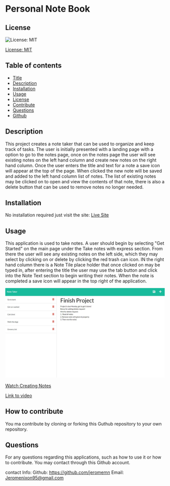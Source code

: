 
# Personal Note Book

## License
![License: MIT](https://img.shields.io/badge/License-MIT-yellow.svg)

[License: MIT](https://opensource.org/licenses/MIT)
	

## Table of contents
* [Title](#title) 
* [Description](#description)
* [Installation](#installation)
* [Usage](#usage)
* [License](#license)
* [Contribute](#contribute)
* [Questions](#questions)
* [Github](#github)

## Description
This project creates a note taker that can be used to organize and keep track of tasks. The user is initially presented with a landing page with a option to go to the notes page, once on the notes page the user will see existing notes on the left hand column and create new notes on the right hand column. Once the user enters the title and text for a note a save icon will appear at the top of the page. When clicked the new note will be saved and added to the left hand column list of notes. The list of existing notes may be clicked on to open and view the contents of that note, there is also a delete button that can be used to remove notes no longer needed. 
    
## Installation
No installation required just visit the site:
[Live Site](https://personal-note-book.herokuapp.com/)

## Usage
This application is used to take notes. A user should begin by selecting "Get Started" on the main page under the Take notes with express section. From there the user will see any existing notes on the left side, which they may select by clicking on or delete by clicking the red trash can icon. IN the right hand column there is a Note Tile place holder that once clicked on may be typed in, after entering the title the user may use the tab button and click into the Note Text section to begin writing their notes. When the note is completed a save icon will appear in the top right of the application. 

![Current note](/assets/Currentnote.jpg)

[Watch Creating Notes](/assets/Personal%20note%20book.mp4)

[Link to video](https://drive.google.com/file/d/1eDCx4BBFoh0Yh2e03G4K2_Z6Cv1-6Vwo/view)

## 


## How to contribute
You ma contribute by cloning or forking this Guthub repository to your own repository.

## 


## Questions
For any questions regarding this applications, such as how to use it or how to contribute. You may contact through this Github account.

contact Info:
Github: https://github.com/jeromemn
Email: [Jeromenixon95@gmail.com](mailto:Jeromenixon95@gmail.com)


